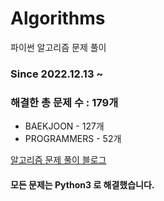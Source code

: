 # Algorithms
파이썬 알고리즘 문제 풀이
### Since 2022.12.13 ~
### 해결한 총 문제 수 : 179개
- BAEKJOON - 127개
- PROGRAMMERS - 52개

[알고리즘 문제 풀이 블로그](https://monzheld.tistory.com/category/%E2%8C%A8%EF%B8%8F%20Algorithms)
#### 모든 문제는 Python3 로 해결했습니다.
